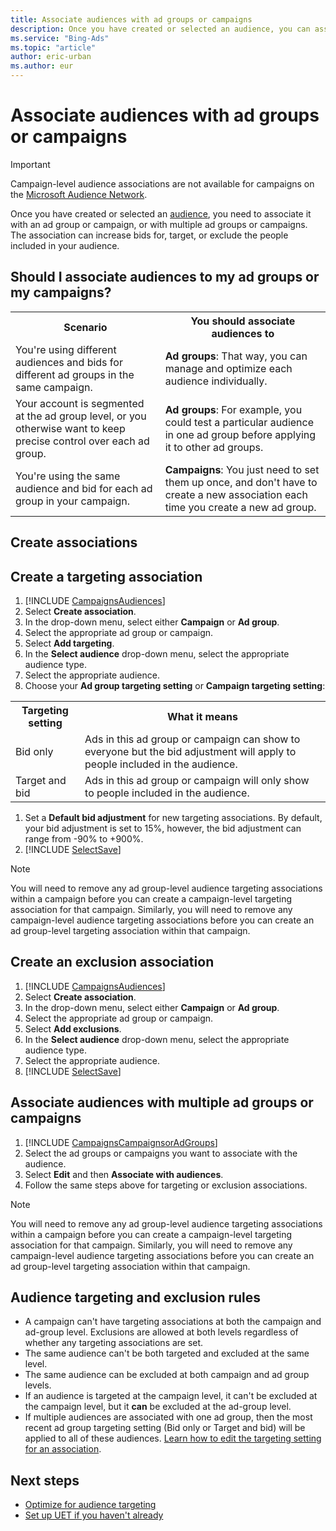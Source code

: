 ```yaml
---
title: Associate audiences with ad groups or campaigns
description: Once you have created or selected an audience, you can associate it with one or more ad groups or campaigns.
ms.service: "Bing-Ads"
ms.topic: "article"
author: eric-urban
ms.author: eur
---
```


# Associate audiences with ad groups or campaigns

> [!IMPORTANT]
> Campaign-level audience associations are not available for campaigns on the [Microsoft Audience Network](./hlp_BA_CONC_AboutMSAN.md).

Once you have created or selected an [audience](./hlp_BA_CONC_Audiences_Options.md), you need to associate it with an ad group or campaign, or with multiple ad groups or campaigns. The association can increase bids for, target, or exclude the people included in your audience.

## Should I associate audiences to my ad groups or my campaigns?

<table>
  <tr>
    <th scope="col">Scenario</th>
    <th scope="col">You should associate audiences to</th>
  </tr>
  <tr>
    <td>You're using different audiences and bids for different ad groups in the same campaign.</td>
    <td><strong>Ad groups</strong>: That way, you can manage and optimize each audience individually.</td>
  </tr>
  <tr>
    <td>Your account is segmented at the ad group level, or you otherwise want to keep precise control over each ad group.</td>
    <td><strong>Ad groups</strong>: For example, you could test a particular audience in one ad group  before applying it to other ad groups.
</td>
  </tr>
  <tr>
    <td>You're using the same audience and bid for each ad group in your campaign.</td>
    <td><strong>Campaigns</strong>: You just need to set them up once, and don't have to create a new association each time you create a new ad group. 
</td>
  </tr>
</table>

## Create associations

## Create a targeting association
1. [!INCLUDE [CampaignsAudiences](./includes/CampaignsAudiences.md)]
1. Select **Create association**.
1. In the drop-down menu, select either **Campaign** or **Ad group**.
1. Select the appropriate ad group or campaign.
1. Select **Add targeting**.
1. In the **Select audience** drop-down menu, select the appropriate audience type.
1. Select the appropriate audience.
1. Choose your **Ad group targeting setting** or **Campaign targeting setting**:
<table>
  <tr>
    <th scope="col">Targeting setting</th>
    <th scope="col">What it means</th>
  </tr>
  <tr>
    <td>Bid only</td>
    <td>Ads in this ad group or campaign can show to everyone but the bid adjustment will apply to people included in the audience.</td>
  </tr>
  <tr>
    <td>Target and bid</td>
    <td>Ads in this ad group or campaign will only show to people included in the audience.</td>
  </tr>
</table>

1. Set a **Default bid adjustment** for new targeting associations. By default, your bid adjustment is set to 15%, however, the bid adjustment can range from -90% to +900%.
1. [!INCLUDE [SelectSave](./includes/SelectSave.md)]

> [!NOTE]
> You will need to remove any ad group-level audience targeting associations within a campaign before you can create a campaign-level targeting association for that campaign.
> Similarly, you will need to remove any campaign-level audience targeting associations before you can create an ad group-level targeting association within that campaign.

## Create an exclusion association
1. [!INCLUDE [CampaignsAudiences](./includes/CampaignsAudiences.md)]
1. Select **Create association**.
1. In the drop-down menu, select either **Campaign** or **Ad group**.
1. Select the appropriate ad group or campaign.
1. Select **Add exclusions**.
1. In the **Select audience** drop-down menu, select the appropriate audience type.
1. Select the appropriate audience.
1. [!INCLUDE [SelectSave](./includes/SelectSave.md)]

## Associate audiences with multiple ad groups or campaigns
1. [!INCLUDE [CampaignsCampaignsorAdGroups](./includes/CampaignsCampaignsorAdGroups.md)]
1. Select the ad groups or campaigns you want to associate with the audience.
1. Select **Edit** and then **Associate with audiences**.
1. Follow the same steps above for targeting or exclusion associations.

> [!NOTE]
> You will need to remove any ad group-level audience targeting associations within a campaign before you can create a campaign-level targeting association for that campaign.
> Similarly, you will need to remove any campaign-level audience targeting associations before you can create an ad group-level targeting association within that campaign.

## Audience targeting and exclusion rules

- A campaign can't have targeting associations at both the campaign and ad-group level. Exclusions are allowed at both levels regardless of whether any targeting associations are set.
- The same audience can't be both targeted and excluded at the same level.
- The same audience can be excluded at both campaign and ad group levels.
- If an audience is targeted at the campaign level, it can't be excluded at the campaign level, but it **can** be excluded at the ad-group level.
- If multiple audiences are associated with one ad group, then the most recent ad group targeting setting (Bid only or Target and bid) will be applied to all of these audiences. [Learn how to edit the targeting setting for an association](./hlp_BA_CONC_Audiences_TargetSettings.md).

## Next steps

- [Optimize for audience targeting](./hlp_BA_CONC_Audiences_Optimize.md)
- [Set up UET if you haven't already](./hlp_BA_CONC_UET_Setup_Master.md)


